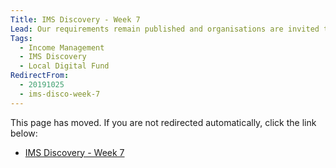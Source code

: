 ```yaml
---
Title: IMS Discovery - Week 7
Lead: Our requirements remain published and organisations are invited to submit bids.
Tags: 
  - Income Management
  - IMS Discovery
  - Local Digital Fund
RedirectFrom:
  - 20191025
  - ims-disco-week-7
---
```


This page has moved. If you are not redirected automatically, click the link below:

* <a id="redirectUrl" href="https://www.localgovims.digital/blog/ims-discovery-week-7/">IMS Discovery - Week 7</a>